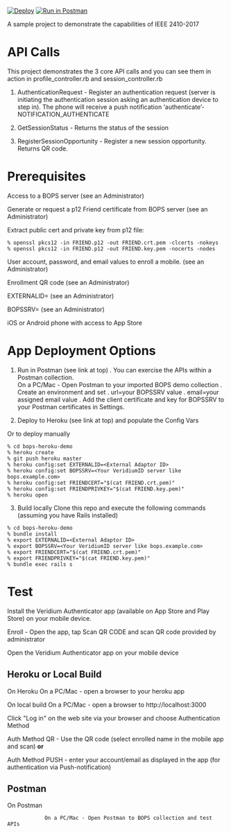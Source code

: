 [![Deploy](https://www.herokucdn.com/deploy/button.svg)](https://heroku.com/deploy) [![Run in Postman](https://run.pstmn.io/button.svg)](https://app.getpostman.com/run-collection/68e1d0a5d7b0f6455029)

A sample project to demonstrate the capabilities of IEEE 2410-2017

# API Calls

This project demonstrates the 3 core API calls and you can see them in action in profile_controller.rb and session_controller.rb

1. AuthenticationRequest - Register an authentication request (server is initiating the authentication session asking an authentication device to step in). The phone will receive a push notification ‘authenticate’-NOTIFICATION_AUTHENTICATE

2. GetSessionStatus - Returns the status of the session

3. RegisterSessionOpportunity - Register a new session opportunity. Returns QR code.

# Prerequisites

Access to a BOPS server (see an Administrator)

Generate or request a p12 Friend certificate from BOPS server (see an Administrator)

Extract public cert and private key from p12 file:

~~~~
% openssl pkcs12 -in FRIEND.p12 -out FRIEND.crt.pem -clcerts -nokeys
% openssl pkcs12 -in FRIEND.p12 -out FRIEND.key.pem -nocerts -nodes
~~~~

User account, password, and email values to enroll a mobile. (see an Administrator)

Enrollment QR code (see an Administrator)

EXTERNALID=<External Adaptor ID> (see an Administrator)

BOPSSRV=<Your VeridiumID server like bops.example.com> (see an Administrator)

iOS or Android phone with access to App Store

# App Deployment Options

1. Run in Postman (see link at top) . 
    You can exercise the APIs within a Postman collection.  
    On a PC/Mac - Open Postman to your imported BOPS demo collection . 
    Create an environment and set . 
        url=your BOPSSRV value . 
        email=your assigned email value . 
    Add the client certificate and key for BOPSSRV to your Postman certificates in Settings.  

2. Deploy to Heroku (see link at top) and populate the Config Vars

Or to deploy manually
~~~~
% cd bops-heroku-demo
% heroku create
% git push heroku master
% heroku config:set EXTERNALID=<External Adaptor ID>
% heroku config:set BOPSSRV=<Your VeridiumID server like bops.example.com>
% heroku config:set FRIENDCERT="$(cat FRIEND.crt.pem)"
% heroku config:set FRIENDPRIVKEY="$(cat FRIEND.key.pem)"
% heroku open
~~~~

3. Build locally
Clone this repo and execute the following commands (assuming you have Rails installed)

~~~~
% cd bops-heroku-demo
% bundle install
% export EXTERNALID=<External Adaptor ID>
% export BOPSSRV=<Your VeridiumID server like bops.example.com>
% export FRIENDCERT="$(cat FRIEND.crt.pem)"
% export FRIENDPRIVKEY="$(cat FRIEND.key.pem)"
% bundle exec rails s
~~~~

# Test

Install the Veridium Authenticator app (available on App Store and Play Store) on your mobile device.

Enroll - Open the app, tap Scan QR CODE and  scan QR code provided by administrator

Open the Veridium Authenticator app on your mobile device

## Heroku or Local Build
On Heroku
    On a PC/Mac - open a browser to your heroku app

On local build
     On a PC/Mac - open a browser to http://localhost:3000

Click "Log in" on the web site via your browser and choose Authentication Method

Auth Method QR - Use the QR code (select enrolled name in the mobile app and scan) **or**

Auth Method PUSH - enter your account/email as displayed in the app (for authentication via Push-notification)

## Postman
On Postman

                On a PC/Mac - Open Postman to BOPS collection and test APIs
 
